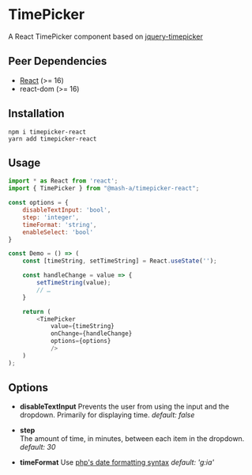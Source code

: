 # TimePicker

A React TimePicker component based on [jquery-timepicker](https://github.com/jonthornton/jquery-timepicker)

## Peer Dependencies

- [React](https://reactjs.org/) (>= 16)
- react-dom (>= 16)

## Installation

```node
npm i timepicker-react
yarn add timepicker-react
```

## Usage

```javascript
import * as React from 'react';
import { TimePicker } from "@mash-a/timepicker-react";

const options = {
	disableTextInput: 'bool',
	step: 'integer',
	timeFormat: 'string',
	enableSelect: 'bool'
}

const Demo = () => (
	const [timeString, setTimeString] = React.useState('');

	const handleChange = value => {
		setTimeString(value);
		// …
	}

	return (
		<TimePicker
			value={timeString}
			onChange={handleChange} 
			options={options}
			/>
	)
);
```
## Options

- **disableTextInput**
Prevents the user from using the input and the dropdown. Primarily for displaying time.
*default: false*

- **step**  
The amount of time, in minutes, between each item in the dropdown.
*default: 30*

- **timeFormat**
Use [php's date formatting syntax](https://www.php.net/manual/en/function.date.php#example-2058)
*default: 'g:ia'*


